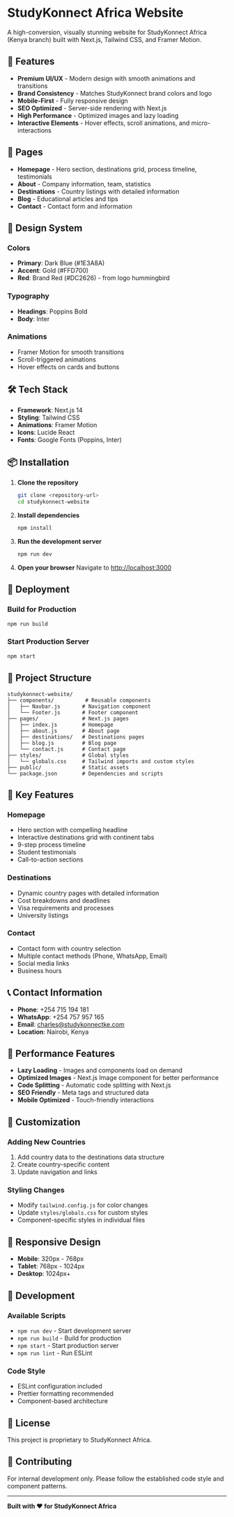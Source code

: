 # StudyKonnect Africa Website

A high-conversion, visually stunning website for StudyKonnect Africa (Kenya branch) built with Next.js, Tailwind CSS, and Framer Motion.

## 🚀 Features

- **Premium UI/UX** - Modern design with smooth animations and transitions
- **Brand Consistency** - Matches StudyKonnect brand colors and logo
- **Mobile-First** - Fully responsive design
- **SEO Optimized** - Server-side rendering with Next.js
- **High Performance** - Optimized images and lazy loading
- **Interactive Elements** - Hover effects, scroll animations, and micro-interactions

## 📱 Pages

- **Homepage** - Hero section, destinations grid, process timeline, testimonials
- **About** - Company information, team, statistics
- **Destinations** - Country listings with detailed information
- **Blog** - Educational articles and tips
- **Contact** - Contact form and information

## 🎨 Design System

### Colors
- **Primary**: Dark Blue (#1E3A8A)
- **Accent**: Gold (#FFD700)
- **Red**: Brand Red (#DC2626) - from logo hummingbird

### Typography
- **Headings**: Poppins Bold
- **Body**: Inter

### Animations
- Framer Motion for smooth transitions
- Scroll-triggered animations
- Hover effects on cards and buttons

## 🛠️ Tech Stack

- **Framework**: Next.js 14
- **Styling**: Tailwind CSS
- **Animations**: Framer Motion
- **Icons**: Lucide React
- **Fonts**: Google Fonts (Poppins, Inter)

## 📦 Installation

1. **Clone the repository**
   ```bash
   git clone <repository-url>
   cd studykonnect-website
   ```

2. **Install dependencies**
   ```bash
   npm install
   ```

3. **Run the development server**
   ```bash
   npm run dev
   ```

4. **Open your browser**
   Navigate to [http://localhost:3000](http://localhost:3000)

## 🚀 Deployment

### Build for Production
```bash
npm run build
```

### Start Production Server
```bash
npm start
```

## 📁 Project Structure

```
studykonnect-website/
├── components/          # Reusable components
│   ├── Navbar.js       # Navigation component
│   └── Footer.js       # Footer component
├── pages/              # Next.js pages
│   ├── index.js        # Homepage
│   ├── about.js        # About page
│   ├── destinations/   # Destinations pages
│   ├── blog.js         # Blog page
│   └── contact.js      # Contact page
├── styles/             # Global styles
│   └── globals.css     # Tailwind imports and custom styles
├── public/             # Static assets
└── package.json        # Dependencies and scripts
```

## 🎯 Key Features

### Homepage
- Hero section with compelling headline
- Interactive destinations grid with continent tabs
- 9-step process timeline
- Student testimonials
- Call-to-action sections

### Destinations
- Dynamic country pages with detailed information
- Cost breakdowns and deadlines
- Visa requirements and processes
- University listings

### Contact
- Contact form with country selection
- Multiple contact methods (Phone, WhatsApp, Email)
- Social media links
- Business hours

## 📞 Contact Information

- **Phone**: +254 715 194 181
- **WhatsApp**: +254 757 957 165
- **Email**: charles@studykonnectke.com
- **Location**: Nairobi, Kenya

## 🌟 Performance Features

- **Lazy Loading** - Images and components load on demand
- **Optimized Images** - Next.js Image component for better performance
- **Code Splitting** - Automatic code splitting with Next.js
- **SEO Friendly** - Meta tags and structured data
- **Mobile Optimized** - Touch-friendly interactions

## 🎨 Customization

### Adding New Countries
1. Add country data to the destinations data structure
2. Create country-specific content
3. Update navigation and links

### Styling Changes
- Modify `tailwind.config.js` for color changes
- Update `styles/globals.css` for custom styles
- Component-specific styles in individual files

## 📱 Responsive Design

- **Mobile**: 320px - 768px
- **Tablet**: 768px - 1024px
- **Desktop**: 1024px+

## 🔧 Development

### Available Scripts
- `npm run dev` - Start development server
- `npm run build` - Build for production
- `npm start` - Start production server
- `npm run lint` - Run ESLint

### Code Style
- ESLint configuration included
- Prettier formatting recommended
- Component-based architecture

## 📄 License

This project is proprietary to StudyKonnect Africa.

## 🤝 Contributing

For internal development only. Please follow the established code style and component patterns.

---

**Built with ❤️ for StudyKonnect Africa** 